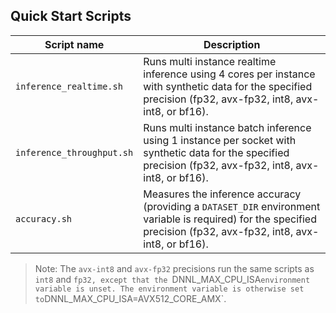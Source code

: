 <!--- 40. Quick Start Scripts -->
## Quick Start Scripts

| Script name | Description |
|-------------|-------------|
| `inference_realtime.sh` | Runs multi instance realtime inference using 4 cores per instance with synthetic data for the specified precision (fp32, avx-fp32, int8, avx-int8, or bf16). |
| `inference_throughput.sh` | Runs multi instance batch inference using 1 instance per socket with synthetic data for the specified precision (fp32, avx-fp32, int8, avx-int8, or bf16). |
| `accuracy.sh` | Measures the inference accuracy (providing a `DATASET_DIR` environment variable is required) for the specified precision (fp32, avx-fp32, int8, avx-int8, or bf16). |

> Note: The `avx-int8` and `avx-fp32` precisions run the same scripts as `int8` and `fp32,
> except that the `DNNL_MAX_CPU_ISA` environment variable is unset. The environment variable is
> otherwise set to `DNNL_MAX_CPU_ISA=AVX512_CORE_AMX`.
